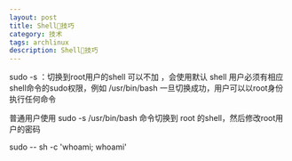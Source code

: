 ```yaml
---
layout: post
title: Shell技巧
category: 技术
tags: archlinux
description: Shell技巧
---
```


sudo -s <shell>：切换到root用户的shell
可以不加 <shell>，会使用默认 shell
用户必须有相应shell命令的sudo权限，例如 /usr/bin/bash
一旦切换成功，用户可以以root身份执行任何命令

普通用户使用 sudo -s /usr/bin/bash 命令切换到 root 的shell，然后修改root用户的密码

sudo -- sh -c 'whoami; whoami'